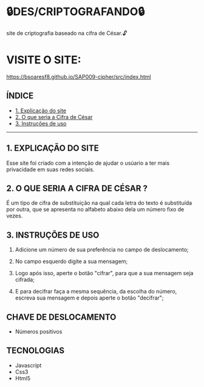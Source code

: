 # 🔒DES/CRIPTOGRAFANDO🔒
 site de criptografia baseado na cifra de César.🔓

# VISITE O SITE: 
https://bsoaresf8.github.io/SAP009-cipher/src/index.html

## ÍNDICE

* [1. Explicação do site](#1-explicação-do-site)
* [2. O que seria a Cifra de César](#2-o-que-seria-a-cifra-de-cesar)
* [3. Instruções de uso](#3-instruções-de-uso)

***

## 1. EXPLICAÇÃO DO SITE
Esse site foi criado com a intenção de ajudar o usúario a ter mais privacidade em suas redes sociais.

## 2. O QUE SERIA A CIFRA DE CÉSAR ?
É um tipo de cifra de substituição na qual cada letra do texto é substituída por outra, que se apresenta no alfabeto abaixo dela um número fixo de vezes.

## 3. INSTRUÇÕES DE USO
1. Adicione um  número de sua preferência no campo de deslocamento;

2. No campo esquerdo digite a sua mensagem;

3. Logo após isso, aperte o botão "cifrar", para que a sua mensagem seja cifrada;

4. E para decifrar faça a mesma sequência, da escolha do número, escreva sua mensagem e depois aperte o botão "decifrar";


## CHAVE DE DESLOCAMENTO 
- Números positivos


## TECNOLOGIAS 
- Javascript
- Css3
- Html5

